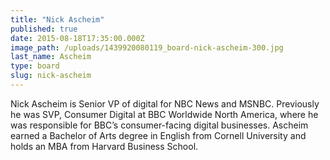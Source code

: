 ```yaml
---
title: "Nick Ascheim"
published: true
date: 2015-08-18T17:35:00.000Z
image_path: /uploads/1439920080119_board-nick-ascheim-300.jpg
last_name: Ascheim
type: board
slug: nick-ascheim
---
```


Nick Ascheim is Senior VP of digital for NBC News and MSNBC. Previously he was SVP, Consumer Digital at BBC Worldwide North America, where he was responsible for BBC’s consumer-facing digital businesses. Ascheim earned a Bachelor of Arts degree in English from Cornell University and holds an MBA from Harvard Business School.
